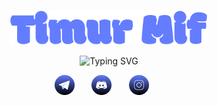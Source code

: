 <p align="center">
  <a href="https://github.com/trmif">
    <img src="https://raw.githubusercontent.com/trmif/trmif/1c0efdafb34bfeb6e159ed814a2c8d621d9ab596/trmif.svg" alt="Timur Mif" /></a>
</p>
<p align="center">
    <img src="https://readme-typing-svg.demolab.com?font=PT+Sans+Bold&center=true&vCenter=true&multiline=false&random=false&width=435&color=647dff&lines=Scientist+and+developer+from+Saint-P.;CoFounder+and+CTO+of+FrolovInR;3%2B+years+of+coding+experience;HSE+student" alt="Typing SVG" />
</p>

<!-- Social icons section -->
<p align="center">
  <a href="https://t.me/trmif"><img width="32px" alt="telegram" title="telegram" src="https://raw.githubusercontent.com/trmif/trmif/a9ea22d388a1ba1d92028628f5624f6aa2800c7a/telegram.svg"/></a>
  &#8287;&#8287;&#8287;&#8287;&#8287;
  <a href="https://discord.gg/pTvQKaFvZP"><img width="32px" alt="discrod" title="discord"src="https://raw.githubusercontent.com/trmif/trmif/8b672db9609b8e57cba6c9baafbb17a742df3b74/discord.svg"/></a>
  &#8287;&#8287;&#8287;&#8287;&#8287;
  <a href="https://www.instagram.com/tmifur" alt="instagram" title="instagram"><img width="32px" src="https://raw.githubusercontent.com/trmif/trmif/00be95e02308f771fcba63278e2fcb21ec564e28/instagram.svg"/></a>
  &#8287;&#8287;&#8287;&#8287;&#8287;
</p>
